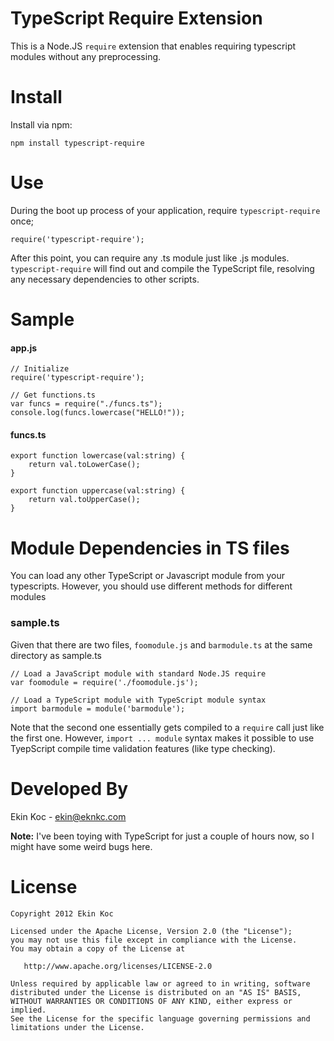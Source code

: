 TypeScript Require Extension
============================

This is a Node.JS `require` extension that enables requiring typescript modules without any preprocessing.

# Install
Install via npm:

    npm install typescript-require

# Use

During the boot up process of your application, require `typescript-require` once;

    require('typescript-require');

After this point, you can require any .ts module just like .js modules. `typescript-require` will find out
and compile the TypeScript file, resolving any necessary dependencies to other scripts.

# Sample

#### app.js
    // Initialize
    require('typescript-require');

    // Get functions.ts
    var funcs = require("./funcs.ts");
    console.log(funcs.lowercase("HELLO!"));

#### funcs.ts
    export function lowercase(val:string) {
        return val.toLowerCase();
    }

    export function uppercase(val:string) {
        return val.toUpperCase();
    }

# Module Dependencies in TS files
You can load any other TypeScript or Javascript module from your typescripts. However, you should
use different methods for different modules

### sample.ts
Given that there are two files, `foomodule.js` and `barmodule.ts` at the same directory as sample.ts

    // Load a JavaScript module with standard Node.JS require
    var foomodule = require('./foomodule.js');

    // Load a TypeScript module with TypeScript module syntax
    import barmodule = module('barmodule');

Note that the second one essentially gets compiled to a `require` call just like the first one. However,
`import ... module` syntax makes it possible to use TyepScript compile time validation features (like type checking).

Developed By
============

Ekin Koc - <ekin@eknkc.com>

**Note:** I've been toying with TypeScript for just a couple of hours now, so I might have some weird bugs here.

License
=======

    Copyright 2012 Ekin Koc

    Licensed under the Apache License, Version 2.0 (the "License");
    you may not use this file except in compliance with the License.
    You may obtain a copy of the License at

       http://www.apache.org/licenses/LICENSE-2.0

    Unless required by applicable law or agreed to in writing, software
    distributed under the License is distributed on an "AS IS" BASIS,
    WITHOUT WARRANTIES OR CONDITIONS OF ANY KIND, either express or implied.
    See the License for the specific language governing permissions and
    limitations under the License.
